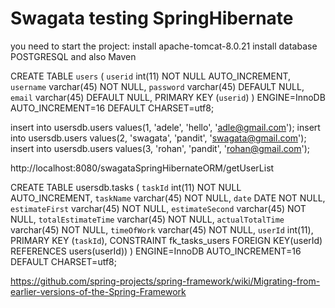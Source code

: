 # Swagata testing SpringHibernate

you need to start the project:
install apache-tomcat-8.0.21
install  database POSTGRESQL
and also Maven


CREATE TABLE `users` (
  `userid` int(11) NOT NULL AUTO_INCREMENT,
  `username` varchar(45) NOT NULL,
  `password` varchar(45) DEFAULT NULL,
  `email` varchar(45) DEFAULT NULL,
  PRIMARY KEY (`userid`)
) ENGINE=InnoDB AUTO_INCREMENT=16 DEFAULT CHARSET=utf8;


insert into usersdb.users values(1, 'adele', 'hello', 'adle@gmail.com');
insert into usersdb.users values(2, 'swagata', 'pandit', 'swagata@gmail.com');
insert into usersdb.users values(3, 'rohan', 'pandit', 'rohan@gmail.com');


http://localhost:8080/swagataSpringHibernateORM/getUserList


CREATE TABLE usersdb.tasks (
  `taskId` int(11) NOT NULL AUTO_INCREMENT,
  `taskName` varchar(45) NOT NULL,
  `date` DATE NOT NULL,
  `estimateFirst` varchar(45) NOT NULL,
  `estimateSecond` varchar(45) NOT NULL,
  `totalEstimateTime` varchar(45) NOT NULL,
  `actualTotalTime` varchar(45) NOT NULL,
  `timeOfWork` varchar(45) NOT NULL,
  `userId` int(11),
  PRIMARY KEY (`taskId`),
  CONSTRAINT fk_tasks_users FOREIGN KEY(userId) REFERENCES users(userId))
) ENGINE=InnoDB AUTO_INCREMENT=16 DEFAULT CHARSET=utf8;

https://github.com/spring-projects/spring-framework/wiki/Migrating-from-earlier-versions-of-the-Spring-Framework

